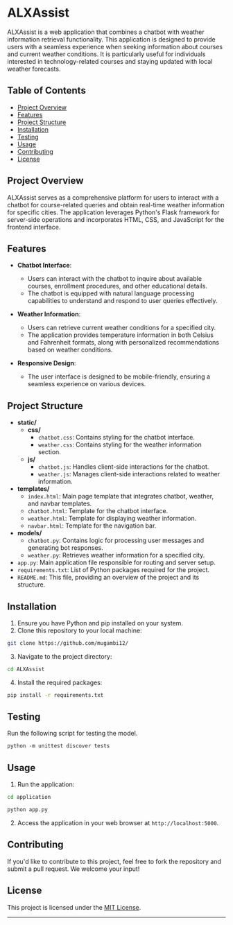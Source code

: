 # ALXAssist

ALXAssist is a web application that combines a chatbot with weather information retrieval functionality. This application is designed to provide users with a seamless experience when seeking information about courses and current weather conditions. It is particularly useful for individuals interested in technology-related courses and staying updated with local weather forecasts.

## Table of Contents

- [Project Overview](#project-overview)
- [Features](#features)
- [Project Structure](#project-structure)
- [Installation](#installation)
- [Testing](#testing)
- [Usage](#usage)
- [Contributing](#contributing)
- [License](#license)

## Project Overview

ALXAssist serves as a comprehensive platform for users to interact with a chatbot for course-related queries and obtain real-time weather information for specific cities. The application leverages Python's Flask framework for server-side operations and incorporates HTML, CSS, and JavaScript for the frontend interface.

## Features

- **Chatbot Interface**:
  - Users can interact with the chatbot to inquire about available courses, enrollment procedures, and other educational details.
  - The chatbot is equipped with natural language processing capabilities to understand and respond to user queries effectively.

- **Weather Information**:
  - Users can retrieve current weather conditions for a specified city.
  - The application provides temperature information in both Celsius and Fahrenheit formats, along with personalized recommendations based on weather conditions.

- **Responsive Design**:
  - The user interface is designed to be mobile-friendly, ensuring a seamless experience on various devices.

## Project Structure

- **static/**
    - **css/**
        - `chatbot.css`: Contains styling for the chatbot interface.
        - `weather.css`: Contains styling for the weather information section.
    - **js/**
        - `chatbot.js`: Handles client-side interactions for the chatbot.
        - `weather.js`: Manages client-side interactions related to weather information.
- **templates/**
    - `index.html`: Main page template that integrates chatbot, weather, and navbar templates.
    - `chatbot.html`: Template for the chatbot interface.
    - `weather.html`: Template for displaying weather information.
    - `navbar.html`: Template for the navigation bar.
- **models/**
    - `chatbot.py`: Contains logic for processing user messages and generating bot responses.
    - `weather.py`: Retrieves weather information for a specified city.
- `app.py`: Main application file responsible for routing and server setup.
- `requirements.txt`: List of Python packages required for the project.
- `README.md`: This file, providing an overview of the project and its structure.

## Installation

1. Ensure you have Python and pip installed on your system.
2. Clone this repository to your local machine:

```bash
git clone https://github.com/mugambi12/
```

3. Navigate to the project directory:

```bash
cd ALXAssist
```

4. Install the required packages:

```bash
pip install -r requirements.txt
```

## Testing

Run the following script for testing the model.

```markdown
python -m unittest discover tests
```

## Usage

1. Run the application:

```bash
cd application
```

```bash
python app.py
```

2. Access the application in your web browser at `http://localhost:5000`.

## Contributing

If you'd like to contribute to this project, feel free to fork the repository and submit a pull request. We welcome your input!

## License

This project is licensed under the [MIT License](LICENSE).

---
